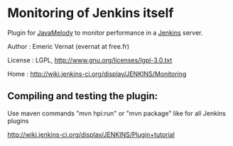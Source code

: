 Monitoring of Jenkins itself
============================

Plugin for [JavaMelody](http://javamelody.googlecode.com) to monitor performance in a [Jenkins](http://jenkins-ci.org/) server.

Author : Emeric Vernat (evernat at free.fr)

License : LGPL, http://www.gnu.org/licenses/lgpl-3.0.txt

Home : http://wiki.jenkins-ci.org/display/JENKINS/Monitoring

Compiling and testing the plugin:
---------------------------------------
Use maven commands "mvn hpi:run" or "mvn package" like for all Jenkins plugins

http://wiki.jenkins-ci.org/display/JENKINS/Plugin+tutorial
